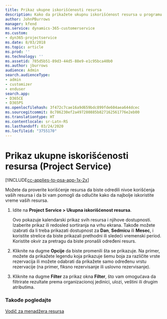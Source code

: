 ```yaml
---
title: Prikaz ukupne iskorišćenosti resursa
description: Kako da prikažete ukupnu iskorišćenost resursa u programu Project Service
author: JohnPBurrows
manager: kfend
ms.service: dynamics-365-customerservice
ms.custom:
- dyn365-projectservice
ms.date: 8/03/2018
ms.topic: article
ms.prod: ''
ms.technology: ''
ms.assetid: 785d5b51-89d3-44d5-88e9-e1c95bca40b0
ms.author: jburrows
audience: Admin
search.audienceType:
- admin
- customizer
- enduser
search.app:
- D365CE
- D365PS
ms.openlocfilehash: 3f472c7cae16a9d659bdc899fde604aea644dcec
ms.sourcegitcommit: 8c786230ef2a497280885b827162561776e2eb00
ms.translationtype: HT
ms.contentlocale: sr-Latn-RS
ms.lasthandoff: 03/24/2020
ms.locfileid: "3755170"
---
```

# <a name="view-resource-utilization-project-service"></a>Prikaz ukupne iskorišćenosti resursa (Project Service)

[!INCLUDE[cc-applies-to-psa-app-1x-2x](../includes/cc-applies-to-psa-app-1x-2x.md)]

Možete da proverite korišćenje resursa da biste odredili nivoe korišćenja vaših resursa i da bi vam pomogli da odlučite kako da najbolje iskoristite vreme vaših resursa.  
  
1. Idite na **Project Service > Ukupna iskorišćenost resursa**. 

     Ovo pokazuje kalendarski prikaz svih resursa i njihove dostupnosti. Izaberite prikaz ili redosled sortiranja na vrhu ekrana. Takođe možete izabrati da li treba prikazati dostupnost za **Dan**, **Sedmicu** ili **Mesec**, i koristite strelice da biste prikazali prethodni ili sledeći vremenski period. Koristite okvir za pretragu da biste pronašli određeni resurs.      
  
2. Kliknite na dugme **Opcije** da biste promenili šta se prikazuje. Na primer, možete da prikažete legendu koja prikazuje šemu boja za različite vrste rezervacija ili možete odabrati da prikažete samo određenu vrstu rezervacije (na primer, fiksno rezervisanje ili uslovno rezervisanje).  

3. Kliknite na dugme **Filter** za prikaz okna **Filter**, što vam omogućava da filtrirate rezultate prema organizacionoj jedinici, ulozi, veštini ili drugim atributima.  
  
### <a name="see-also"></a>Takođe pogledajte  
 [Vodič za menadžera resursa](../project-service/resource-manager-guide.md)
